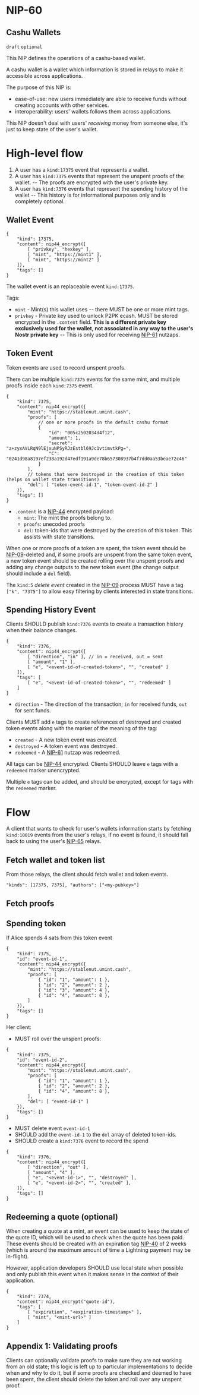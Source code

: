 NIP-60
======

Cashu Wallets
-------------

`draft` `optional`

This NIP defines the operations of a cashu-based wallet.

A cashu wallet is a wallet which information is stored in relays to make it accessible across applications.

The purpose of this NIP is:
* ease-of-use: new users immediately are able to receive funds without creating accounts with other services.
* interoperability: users' wallets follows them across applications.

This NIP doesn't deal with users' *receiving* money from someone else, it's just to keep state of the user's wallet.

# High-level flow
1. A user has a `kind:17375` event that represents a wallet.
2. A user has `kind:7375` events that represent the unspent proofs of the wallet. -- The proofs are encrypted with the user's private key.
3. A user has `kind:7376` events that represent the spending history of the wallet -- This history is for informational purposes only and is completely optional.

## Wallet Event
```jsonc
{
    "kind": 17375,
    "content": nip44_encrypt([
        [ "privkey", "hexkey" ],
        [ "mint", "https://mint1" ],
        [ "mint", "https://mint2" ]
    ]),
    "tags": []
}
```

The wallet event is an replaceable event `kind:17375`.

Tags:
* `mint` - Mint(s) this wallet uses -- there MUST be one or more mint tags.
* `privkey` - Private key used to unlock P2PK ecash. MUST be stored encrypted in the `.content` field. **This is a different private key exclusively used for the wallet, not associated in any way to the user's Nostr private key** -- This is only used for receiving [NIP-61](61.md) nutzaps.

## Token Event
Token events are used to record unspent proofs.

There can be multiple `kind:7375` events for the same mint, and multiple proofs inside each `kind:7375` event.

```jsonc
{
    "kind": 7375,
    "content": nip44_encrypt({
        "mint": "https://stablenut.umint.cash",
        "proofs": [
            // one or more proofs in the default cashu format
            {
                "id": "005c2502034d4f12",
                "amount": 1,
                "secret": "z+zyxAVLRqN9lEjxuNPSyRJzEstbl69Jc1vtimvtkPg=",
                "C": "0241d98a8197ef238a192d47edf191a9de78b657308937b4f7dd0aa53beae72c46"
            }
        ],
        // tokens that were destroyed in the creation of this token (helps on wallet state transitions)
        "del": [ "token-event-id-1", "token-event-id-2" ]
    }),
    "tags": []
}
```

 * `.content` is a [NIP-44](44.md) encrypted payload:
   * `mint`: The mint the proofs belong to.
   * `proofs`: unecoded proofs
   * `del`: token-ids that were destroyed by the creation of this token. This assists with state transitions.

When one or more proofs of a token are spent, the token event should be [NIP-09](09.md)-deleted and, if some proofs are unspent from the same token event, a new token event should be created rolling over the unspent proofs and adding any change outputs to the new token event (the change output should include a `del` field).

The `kind:5` _delete event_ created in the [NIP-09](09.md) process MUST have a tag `["k", "7375"]` to allow easy filtering by clients interested in state transitions.

## Spending History Event
Clients SHOULD publish `kind:7376` events to create a transaction history when their balance changes.

```jsonc
{
    "kind": 7376,
    "content": nip44_encrypt([
        [ "direction", "in" ], // in = received, out = sent
        [ "amount", "1" ],
        [ "e", "<event-id-of-created-token>", "", "created" ]
    ]),
    "tags": [
        [ "e", "<event-id-of-created-token>", "", "redeemed" ]
    ]
}
```

* `direction` - The direction of the transaction; `in` for received funds, `out` for sent funds.

Clients MUST add `e` tags to create references of destroyed and created token events along with the marker of the meaning of the tag:
* `created` - A new token event was created.
* `destroyed` - A token event was destroyed.
* `redeemed` - A [NIP-61](61.md) nutzap was redeemed.

All tags can be [NIP-44](44.md) encrypted. Clients SHOULD leave `e` tags with a `redeemed` marker unencrypted.

Multiple `e` tags can be added, and should be encrypted, except for tags with the `redeemed` marker.

# Flow
A client that wants to check for user's wallets information starts by fetching `kind:10019` events from the user's relays, if no event is found, it should fall back to using the user's [NIP-65](65.md) relays.

## Fetch wallet and token list
From those relays, the client should fetch wallet and token events.

`"kinds": [17375, 7375], "authors": ["<my-pubkey>"]`

## Fetch proofs

## Spending token
If Alice spends 4 sats from this token event
```jsonc
{
    "kind": 7375,
    "id": "event-id-1",
    "content": nip44_encrypt({
        "mint": "https://stablenut.umint.cash",
        "proofs": [
            { "id": "1", "amount": 1 },
            { "id": "2", "amount": 2 },
            { "id": "3", "amount": 4 },
            { "id": "4", "amount": 8 },
        ]
    }),
    "tags": []
}
```

Her client:
* MUST roll over the unspent proofs:
```jsonc
{
    "kind": 7375,
    "id": "event-id-2",
    "content": nip44_encrypt({
        "mint": "https://stablenut.umint.cash",
        "proofs": [
            { "id": "1", "amount": 1 },
            { "id": "2", "amount": 2 },
            { "id": "4", "amount": 8 },
        ],
        "del": [ "event-id-1" ]
    }),
    "tags": []
}
```
* MUST delete event `event-id-1`
* SHOULD add the `event-id-1` to the `del` array of deleted token-ids.
* SHOULD create a `kind:7376` event to record the spend
```jsonc
{
    "kind": 7376,
    "content": nip44_encrypt([
        [ "direction", "out" ],
        [ "amount", "4" ],
        [ "e", "<event-id-1>", "", "destroyed" ],
        [ "e", "<event-id-2>", "", "created" ],
    ]),
    "tags": []
}
```

## Redeeming a quote (optional)
When creating a quote at a mint, an event can be used to keep the state of the quote ID, which will be used to check when the quote has been paid. These events should be created with an expiration tag [NIP-40](40.md) of 2 weeks (which is around the maximum amount of time a Lightning payment may be in-flight).

However, application developers SHOULD use local state when possible and only publish this event when it makes sense in the context of their application.

```jsonc
{
    "kind": 7374,
    "content": nip44_encrypt("quote-id"),
    "tags": [
        [ "expiration", "<expiration-timestamp>" ],
        [ "mint", "<mint-url>" ]
    ]
}
```

## Appendix 1: Validating proofs
Clients can optionally validate proofs to make sure they are not working from an old state; this logic is left up to particular implementations to decide when and why to do it, but if some proofs are checked and deemed to have been spent, the client should delete the token and roll over any unspent proof.
